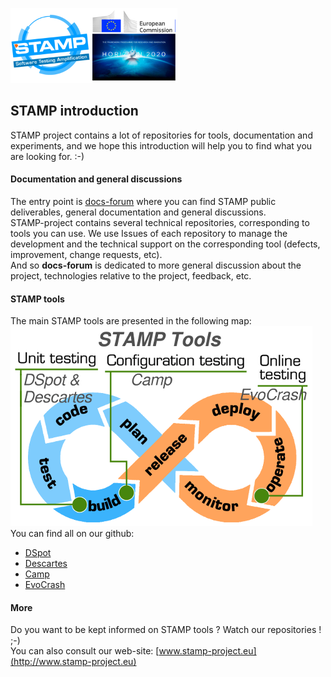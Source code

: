 ![DBug - STAMP Product - European Commission - H2020](docs/images/logo_readme_md.png)
## STAMP introduction ##
STAMP project contains a lot of repositories for tools, documentation and experiments,
and we hope this introduction will help you to find what you are looking for. :-)


#### Documentation and general discussions ####
The entry point is [docs-forum](http://github.com/STAMP-project/docs-forum) where you can find
STAMP public deliverables, general documentation and general discussions.  
STAMP-project contains several technical repositories, corresponding to tools you
can use. We use Issues of each repository to manage the
development and the technical support on the corresponding tool (defects, improvement,
change requests, etc).  
And so **docs-forum** is dedicated to more general discussion about the project,
technologies relative to the project, feedback, etc.


#### STAMP tools ####
The main STAMP tools are presented in the following map:  
![STAMP tools in DevOps](docs/images/devops_stamp_tools.png)  
You can find all on our github:  
* [DSpot](http://github.com/STAMP-project/dspot)
* [Descartes](http://github.com/STAMP-project/pitest-descartes)
* [Camp](http://github.com/STAMP-project/camp)
* [EvoCrash](http://github.com/STAMP-project/EvoCrash)


#### More ####
Do you want to be kept informed on STAMP tools ? Watch our repositories ! ;-)  
You can also consult our web-site: [www.stamp-project.eu](http://www.stamp-project.eu)

